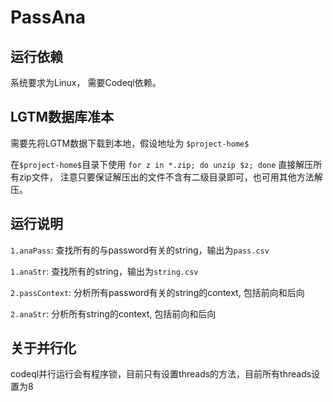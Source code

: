 # PassAna

## 运行依赖
系统要求为Linux，
需要Codeql依赖。

## LGTM数据库准本
需要先将LGTM数据下载到本地，假设地址为 `$project-home$`

在`$project-home$`目录下使用 `for z in *.zip; do unzip $z; done` 直接解压所有zip文件，
注意只要保证解压出的文件不含有二级目录即可，也可用其他方法解压。

## 运行说明

`1.anaPass`: 查找所有的与password有关的string，输出为`pass.csv`

`1.anaStr`: 查找所有的string，输出为`string.csv`

`2.passContext`: 分析所有password有关的string的context, 包括前向和后向

`2.anaStr`: 分析所有string的context, 包括前向和后向

## 关于并行化
codeql并行运行会有程序锁，目前只有设置threads的方法，目前所有threads设置为8


